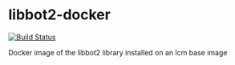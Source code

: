 # libbot2-docker

[![Build Status](http://jenkins.box0.afdaniele.com/buildStatus/icon?job=Docker+AutoBuild+-+libbot2)](http://jenkins.box0.afdaniele.com/job/Docker%20AutoBuild%20-%20libbot2/)

Docker image of the libbot2 library installed on an lcm base image
